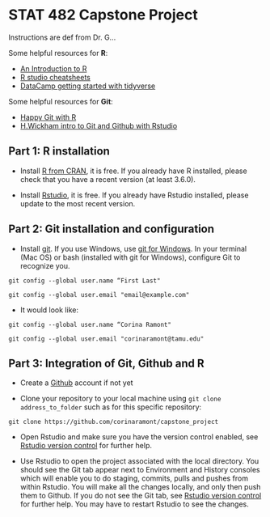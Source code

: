 # STAT 482 Capstone Project

Instructions are def from Dr. G...

Some helpful resources for **R**:
  * [An Introduction to R](https://cran.r-project.org/doc/manuals/r-release/R-intro.pdf)
  * [R studio cheatsheets](https://rstudio.com/resources/cheatsheets/)
  * [DataCamp getting started with tidyverse](https://www.datacamp.com/community/tutorials/tidyverse-tutorial-r)

Some helpful resources for **Git**:

  * [Happy Git with R](https://happygitwithr.com)
  * [H.Wickham intro to Git and Github with Rstudio](http://r-pkgs.had.co.nz/git.html#git-rstudio)
  
  
## Part 1: R installation

* Install [R from CRAN](https://cran.r-project.org), it is free. If you already have R installed, please check that you have a recent version (at least 3.6.0).

* Install [Rstudio](https://www.rstudio.com/products/rstudio/#Desktop), it is free. If you already have Rstudio installed, please update to the most recent version.


## Part 2: Git installation and configuration
* Install [git](https://git-scm.com). If you use Windows, use [git for Windows](https://gitforwindows.org). In your terminal (Mac OS) or bash (installed with git for Windows), configure Git to recognize you.

`git config --global user.name “First Last"`

`git config --global user.email "email@example.com"`

* It would look like:

`git config --global user.name “Corina Ramont"`

`git config --global user.email "corinaramont@tamu.edu"`


## Part 3: Integration of Git, Github and R

* Create a [Github](https://github.com) account if not yet

* Clone your repository to your local machine using
`git clone address_to_folder` such as for this specific repository:

`git clone https://github.com/corinaramont/capstone_project`

* Open Rstudio and make sure you have the version control enabled, see [Rstudio version control](https://support.rstudio.com/hc/en-us/articles/200532077?version=1.1.463&mode=desktop) for further help.

* Use Rstudio to open the project associated with the local directory. You should see the Git tab appear next to Environment and History consoles which will enable you to do staging, commits, pulls and pushes from within Rstudio. You will make all the changes locally, and only then push them to Github. If you do not see the Git tab, see [Rstudio version control](https://support.rstudio.com/hc/en-us/articles/200532077?version=1.1.463&mode=desktop) for further help. You may have to restart Rstudio to see the changes.
